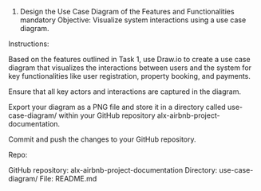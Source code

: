1. Design the Use Case Diagram of the Features and Functionalities
mandatory
Objective:
 Visualize system interactions using a use case diagram.

Instructions:

Based on the features outlined in Task 1, use Draw.io to create a use case diagram that visualizes the interactions between users and the system for key functionalities like user registration, property booking, and payments.

Ensure that all key actors and interactions are captured in the diagram.

Export your diagram as a PNG file and store it in a directory called use-case-diagram/ within your GitHub repository alx-airbnb-project-documentation.

Commit and push the changes to your GitHub repository.

Repo:

GitHub repository: alx-airbnb-project-documentation
Directory: use-case-diagram/
File: README.md
